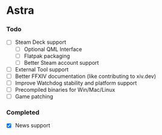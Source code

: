 # Astra

### Todo
- [ ] Steam Deck support
    - [ ] Optional QML Interface
    - [ ] Flatpak packaging
    - [ ] Better Steam account support
- [ ] External Tool support
- [ ] Better FFXIV documentation (like contributing to xiv.dev)
- [ ] Improve Watchdog stability and platform support
- [ ] Precompiled binaries for Win/Mac/Linux
- [ ] Game patching

### Completed
- [x] News support